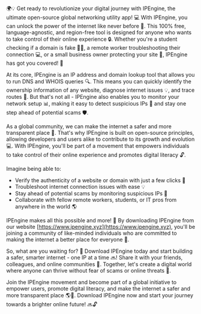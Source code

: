 🌍💡 Get ready to revolutionize your digital journey with IPEngine, the ultimate open-source global networking utility app! 💻 With IPEngine, you can unlock the power of the internet like never before 🚀. This 100% free, language-agnostic, and region-free tool is designed for anyone who wants to take control of their online experience 🔒. Whether you're a student checking if a domain is fake 👩‍🎓, a remote worker troubleshooting their connection 💻, or a small business owner protecting your site 🏢, IPEngine has got you covered! 🌟

At its core, IPEngine is an IP address and domain lookup tool that allows you to run DNS and WHOIS queries 🔍. This means you can quickly identify the ownership information of any website, diagnose internet issues 💡, and trace routes 👥. But that's not all - IPEngine also enables you to monitor your network setup 📊, making it easy to detect suspicious IPs 🚨 and stay one step ahead of potential scams 🛡️.

As a global community, we can make the internet a safer and more transparent place 🌈. That's why IPEngine is built on open-source principles, allowing developers and users alike to contribute to its growth and evolution 💻. With IPEngine, you'll be part of a movement that empowers individuals to take control of their online experience and promotes digital literacy 🔓.

Imagine being able to:

* Verify the authenticity of a website or domain with just a few clicks 👀
* Troubleshoot internet connection issues with ease 💡
* Stay ahead of potential scams by monitoring suspicious IPs 🚨
* Collaborate with fellow remote workers, students, or IT pros from anywhere in the world 🌎

IPEngine makes all this possible and more! 🎉 By downloading IPEngine from our website [https://www.ipengine.xyz](https://www.ipengine.xyz), you'll be joining a community of like-minded individuals who are committed to making the internet a better place for everyone 🌈.

So, what are you waiting for? 🤔 Download IPEngine today and start building a safer, smarter internet - one IP at a time 🔜! Share it with your friends, colleagues, and online communities 👫. Together, let's create a digital world where anyone can thrive without fear of scams or online threats 💪.

Join the IPEngine movement and become part of a global initiative to empower users, promote digital literacy, and make the internet a safer and more transparent place 🌎💖. Download IPEngine now and start your journey towards a brighter online future! 🔜🔓